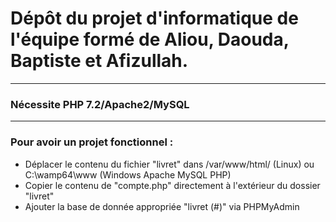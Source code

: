 # Dépôt du projet d'informatique de l'équipe formé de Aliou, Daouda, Baptiste et Afizullah.

----------
### Nécessite PHP 7.2/Apache2/MySQL

----------

### Pour avoir un projet fonctionnel :

- Déplacer le contenu du fichier "livret" dans /var/www/html/ (Linux)
										ou  C:\wamp64\www	(Windows Apache MySQL PHP)
- Copier le contenu de "compte.php" directement à l'extérieur du dossier "livret"
- Ajouter la base de donnée appropriée "livret (#)" via PHPMyAdmin 